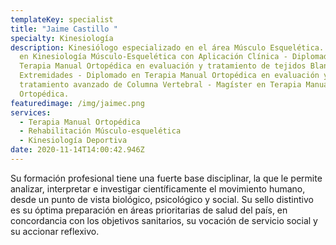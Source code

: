 ```yaml
---
templateKey: specialist
title: "Jaime Castillo "
specialty: Kinesiología
description: Kinesiólogo especializado en el área Músculo Esquelética. Diplomado
  en Kinesiología Músculo-Esquelética con Aplicación Clínica - Diplomado en
  Terapia Manual Ortopédica en evaluación y tratamiento de tejidos Blandos y
  Extremidades - Diplomado en Terapia Manual Ortopédica en evaluación y
  tratamiento avanzado de Columna Vertebral - Magíster en Terapia Manual
  Ortopédica.
featuredimage: /img/jaimec.png
services:
  - Terapia Manual Ortopédica
  - Rehabilitación Músculo-esquelética
  - Kinesiología Deportiva
date: 2020-11-14T14:00:42.946Z
---
```

Su formación profesional tiene una fuerte base disciplinar, la que le permite analizar, interpretar e investigar científicamente el movimiento humano, desde un punto de vista biológico, psicológico y social. Su sello distintivo es su óptima preparación en áreas prioritarias de salud del país, en concordancia con los objetivos sanitarios, su vocación de servicio social y su accionar reflexivo.